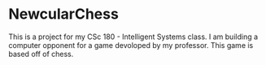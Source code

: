 # NewcularChess
This is a project for my CSc 180 - Intelligent Systems class. 
I am building a computer opponent for a game devoloped by my professor.
This game is based off of chess.
